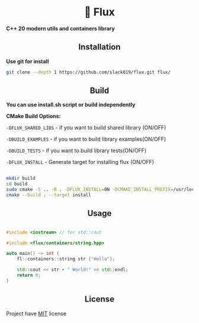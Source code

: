 <h1 align ="center"> 🔨 Flux </h1> 

**C++ 20 modern utils and containers library**


<h2 align="center"> Installation </h2> 

**Use git for install**

```bash 
git clone --depth 1 https://github.com/slack019/flux.git flux/ 
```

<h2 align="center"> Build  </h2>

**You can use install.sh script or build independently**

**CMake Build Options:**

`-DFLUX_SHARED_LIBS` - if you want to build shared library (ON/OFF)

`-DBUILD_EXAMPLES` - if you want to build library examples(ON/OFF)

`-DBUILD_TESTS` - if you want to build library tests(ON/OFF)

`-DFLUX_INSTALL` - Generate target for installing flux (ON/OFF)

```bash
 
mkdir build 
cd build 
sudo cmake -S .. -B . -DFLUX_INSTALL=ON -DCMAKE_INSTALL_PREFIX=/usr/local 
cmake --build . --target install 

```

<h2 align="center"> Usage </h2>

```cpp

#include <iostream> // for std::cout

#include <flux/containers/string.hpp>

auto main() -> int { 
    fl::containers::string str {"Hello"};

    std::cout << str + " World!" << std::endl;
    return 0; 
} 

```


<h2 align="center"> License </h2>

Project have [MIT](https://opensource.org/license/mit) license  
